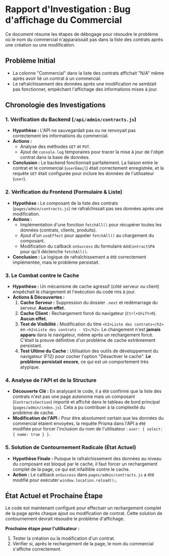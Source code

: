 # Rapport d'Investigation : Bug d'affichage du Commercial

Ce document résume les étapes de débogage pour résoudre le problème où le nom du commercial n'apparaissait pas dans la liste des contrats après une création ou une modification.

## Problème Initial

- La colonne "Commercial" dans la liste des contrats affichait "N/A" même après avoir lié un contrat à un commercial.
- Le rafraîchissement des données après une modification ne semblait pas fonctionner, empêchant l'affichage des informations mises à jour.

## Chronologie des Investigations

### 1. Vérification du Backend (`/api/admin/contracts.js`)

- **Hypothèse :** L'API ne sauvegardait pas ou ne renvoyait pas correctement les informations du commercial.
- **Actions :**
    - Analyse des méthodes `GET` et `PUT`.
    - Ajout de `console.log` temporaires pour tracer la mise à jour de l'objet contrat dans la base de données.
- **Conclusion :** Le backend fonctionnait parfaitement. La liaison entre le contrat et le commercial (`userEmail`) était correctement enregistrée, et la requête `GET` était configurée pour inclure les données de l'utilisateur (`user`).

### 2. Vérification du Frontend (Formulaire & Liste)

- **Hypothèse :** Le composant de la liste des contrats (`pages/admin/contracts.js`) ne rafraîchissait pas ses données après une modification.
- **Actions :**
    - Implémentation d'une fonction `fetchAll()` pour récupérer toutes les données (contrats, clients, produits).
    - Ajout d'un `useEffect` pour appeler `fetchAll()` au chargement du composant.
    - Modification du callback `onSuccess` du formulaire `AddContractSPA` pour qu'il déclenche `fetchAll()`.
- **Conclusion :** La logique de rafraîchissement a été correctement implémentée, mais le problème persistait.

### 3. Le Combat contre le Cache

- **Hypothèse :** Un mécanisme de cache agressif (côté serveur ou client) empêchait le chargement et l'exécution du code mis à jour.
- **Actions & Découvertes :**
    1.  **Cache Serveur :** Suppression du dossier `.next` et redémarrage du serveur. **Aucun effet.**
    2.  **Cache Client :** Rechargement forcé du navigateur (`Ctrl+Shift+R`). **Aucun effet.**
    3.  **Test de Visibilité :** Modification du titre `<h2>Liste des contrats</h2>` en `<h2>Liste des contrats - V2</h2>`. Le changement n'est **jamais apparu** dans le navigateur, même après un rechargement forcé. C'était la preuve définitive d'un problème de cache extrêmement persistant.
    4.  **Test Ultime du Cache :** Utilisation des outils de développement du navigateur (F12) pour cocher l'option "Désactiver le cache". **Le problème persistait encore**, ce qui est un comportement très atypique.

### 4. Analyse de l'API et de la Structure

- **Découverte Clé :** En analysant le code, il a été confirmé que la liste des contrats n'est pas une page autonome mais un composant (`ContractsSection`) importé et affiché dans le tableau de bord principal (`pages/admin/index.js`). Cela a pu contribuer à la complexité du problème de cache.
- **Modification de l'API :** Pour être absolument certain que les données du commercial étaient envoyées, la requête Prisma dans l'API a été modifiée pour forcer l'inclusion du nom de l'utilisateur : `user: { select: { name: true } }`.

### 5. Solution de Contournement Radicale (État Actuel)

- **Hypothèse Finale :** Puisque le rafraîchissement des données au niveau du composant est bloqué par le cache, il faut forcer un rechargement complet de la page, ce qui est infaillible contre le cache.
- **Action :** Le callback `onSuccess` dans `pages/admin/contracts.js` a été modifié pour exécuter `window.location.reload();`.

## État Actuel et Prochaine Étape

Le code est maintenant configuré pour effectuer un rechargement complet de la page après chaque ajout ou modification de contrat. Cette solution de contournement devrait résoudre le problème d'affichage.

**Prochaine étape pour l'utilisateur :**
1.  Tester la création ou la modification d'un contrat.
2.  Vérifier si, après le rechargement de la page, le nom du commercial s'affiche correctement.
